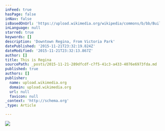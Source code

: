 ```yaml
---
inFeed: true
hasPage: false
inNav: false
isBasedOnUrl: 'https://upload.wikimedia.org/wikipedia/commons/b/bb/Buildings_in_Downtown_Regina_as_seen_from_Victoria_Park.jpg'
inLanguage: null
starred: true
keywords: []
description: 'Downtown Regina, From Victoria Park'
datePublished: '2015-11-21T23:32:19.824Z'
dateModified: '2015-11-21T23:32:13.867Z'
author: []
title: This is Regina
sourcePath: _posts/2015-11-21-289dfcdf-c7f5-41c3-a433-4076e6973fda.md
published: true
authors: []
publisher:
  name: upload.wikimedia.org
  domain: upload.wikimedia.org
  url: null
  favicon: null
_context: 'http://schema.org'
_type: Article

---
```

![](https://upload.wikimedia.org/wikipedia/commons/b/bb/Buildings_in_Downtown_Regina_as_seen_from_Victoria_Park.jpg)